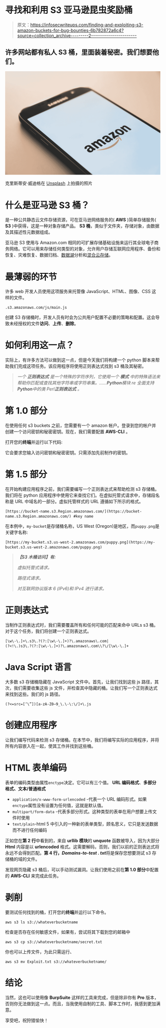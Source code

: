 # 寻找和利用 S3 亚马逊昆虫奖励桶

> 原文：<https://infosecwriteups.com/finding-and-exploiting-s3-amazon-buckets-for-bug-bounties-6b782872a6c4?source=collection_archive---------2----------------------->

## 许多网站都有私人 S3 桶，里面装着秘密。我们想要他们。

![](img/7c1bf7ad5b878dfdbb8e777d5bb6f237.png)

克里斯蒂安·威迪格在 [Unsplash](https://unsplash.com?utm_source=medium&utm_medium=referral) 上拍摄的照片

# 什么是亚马逊 S3 桶？

是一种公共静态云文件存储资源，可在亚马逊网络服务的( **AWS** )简单存储服务( **S3** )中获得，这是一种对象存储产品。 **S3 桶**，类似于文件夹，存储对象，由数据及其描述性元数据组成。

亚马逊 S3 使用与 Amazon.com 相同的可扩展存储基础设施来运行其全球电子商务网络。它可以用来存储任何类型的对象，允许用户存储互联网应用程序、备份和恢复、灾难恢复、数据归档、[数据湖](https://en.wikipedia.org/wiki/Data_lake)分析和[混合云存储](https://en.wikipedia.org/wiki/Cloud_computing#Hybrid_cloud)。

# 最薄弱的环节

许多 web 开发人员使用这项服务来托管像 JavaScript、HTML、图像、CSS 这样的文件。

```
.s3.amazonaws.com/js/main.js
```

创建 S3 存储桶时，开发人员有时会为公共用户配置不必要的策略和配置。这会导致未经授权的文件**访问**、**上传**、**删除**。

# 如何利用这一点？

实际上，有许多方法可以做到这一点，但是今天我们将构建一个 python 脚本来帮助我们完成这项任务。该应用程序将使用正则表达式找到 s3 桶及其秘密。

> *一个* ***正则表达式*** *是一个特殊的字符序列，它使用一个* ***模式*** *中的特殊语法来帮助你匹配或查找其他字符串或字符串集。……****Python****模块 re 全面支持****Python****中的类 Perl****正则表达式*** *。*

# 第 1.0 部分

在使用任何 s3 buckets 之前，您需要有一个 amazon 帐户。登录到您的帐户并创建一个访问密钥和秘密密钥。现在，我们需要配置 **AWS-CLI** 。

打开您的**终端**并运行以下代码:

它会要求您输入访问密钥和秘密密钥。只需添加先前制作的密钥。

# 第 1.5 部分

在开始构建应用程序之前，我们需要编写一个正则表达式来帮助检测 s3 存储桶。我们将在 python 应用程序中使用它来查找它们。在虚拟托管式请求中，存储段名称是 URL 中域名的一部分。虚拟托管样式的 URL 遵循如下所示的格式。

```
[https://bucket-name.s3.Region.amazonaws.com/](https://bucket-name.s3.Region.amazonaws.com/) #key name
```

在本例中，`my-bucket`是存储桶名称，US West (Oregon)是地区，而`puppy.png`是关键字名称:

```
[https://my-bucket.s3.us-west-2.amazonaws.com/puppy.png](https://my-bucket.s3.us-west-2.amazonaws.com/puppy.png)
```

> ***【S3 木桶访问】有:***
> 
> *虚拟托管式请求。*
> 
> *路径式请求。*
> 
> *对互联网协议版本 6 (IPv6)和 IPv4 进行请求。*

# 正则表达式

当制作正则表达式时，我们需要覆盖所有和任何可能的匹配来命中 URLs s3 桶。对于这个任务，我们将创建一个正则表达式。

```
[\w\-\.]+\.s3\.?(?:[\w\-\.]+)?\.amazonaws\.com|
(?<!\.)s3\.?(?:[\w\-\.]+)?\.amazonaws\.com\\?\/[\w\-\.]+
```

# Java Script 语言

大多数 s3 存储桶隐藏在 JavaScript 文件中。首先，让我们找到这些 js 路径，其次，我们需要收集这些 js 文件，并检查其中隐藏的桶。让我们写一个正则表达式来找到这些。我们的 js 路径。

```
(?<=src=[‘\”])[a-zA-Z0–9_\.\-\:\/]+\.js
```

# 创建应用程序

让我们编写代码来检测 s3 存储桶。在本节中，我们将编写实际的应用程序，并将所有内容嵌入在一起，使其工作并找到这些桶。

# HTML 表单编码

表单的编码类型由属性`enctype`决定。它可以有三个值。 **URL 编码格式**、**多部分格式、文本/普通格式**

*   `application/x-www-form-urlencoded` -代表一个 URL 编码形式。如果`enctype`属性没有设置为任何值，这就是默认值。
*   `multipart/form-data` -代表多部分形式。这种类型的表单在用户想要上传文件时使用
*   `text/plain`-html 5 中引入的一种新的表单类型，顾名思义，它只是发送数据而不进行任何编码

正如您在**第 2 行**中看到的，来自 **urllib** **模块**的 **unquote** 函数被导入，因为大部分 **Html** 内容是以 **urlencoded** 格式。这需要解码，否则，我们以前的正则表达式将永远不会得到匹配。**第 4 行，*Domains-to-test . txt***将是保存您想要测试 s3 存储桶的域的文件。

发现网页隐藏 s3 桶后，可以手动测试漏洞。让我们使用之前在**第 1.0 部分**中配置的 **AWS-CLI** 来完成此任务。

# 剥削

要测试任何找到的桶，打开您的**终端**并运行以下命令。

```
aws s3 ls s3://whateverbucketname
```

检查是否存在任何敏感文件，如果有，尝试将其下载到您的邮箱中

```
aws s3 cp s3://whateverbucketname/secret.txt
```

你也可以上传文件，为此只需运行、

```
aws s3 mv Exploit.txt s3://whateverbucketname/
```

# 结论

当然，这也可以使用像 **BurpSuite** 这样的工具来完成，但是除非你有 **Pro** 版本，否则你无法做到这一点。而且，当我使用自制的工具、脚本工作时，我感到更加满意。

享受吧，祝狩猎愉快！